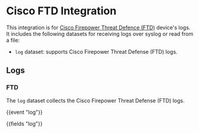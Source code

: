 # Cisco FTD Integration

This integration is for [Cisco Firepower Threat Defence (FTD)](https://developer.cisco.com/secure-firewall/threat-defense/) device's logs. It includes the following
datasets for receiving logs over syslog or read from a file:

- `log` dataset: supports Cisco Firepower Threat Defense (FTD) logs.

## Logs

### FTD

The `log` dataset collects the Cisco Firepower Threat Defense (FTD) logs.

{{event "log"}}

{{fields "log"}}
